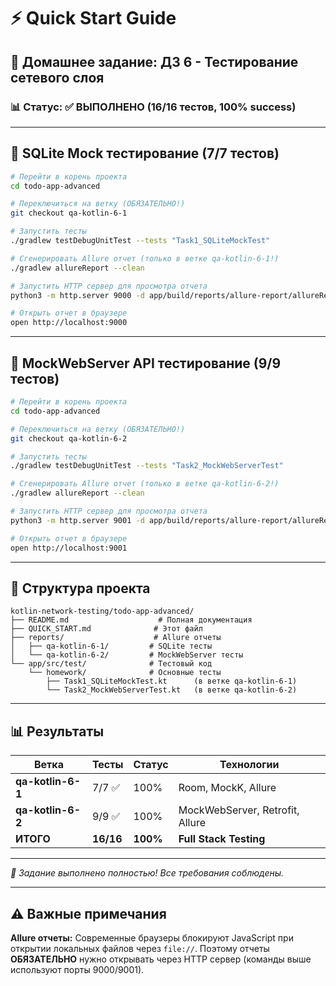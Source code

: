 # ⚡ Quick Start Guide

## 🎯 Домашнее задание: ДЗ 6 - Тестирование сетевого слоя

### 📊 Статус: ✅ ВЫПОЛНЕНО (16/16 тестов, 100% success)

---

## 🔹 SQLite Mock тестирование (7/7 тестов)

```bash
# Перейти в корень проекта
cd todo-app-advanced

# Переключиться на ветку (ОБЯЗАТЕЛЬНО!)
git checkout qa-kotlin-6-1

# Запустить тесты
./gradlew testDebugUnitTest --tests "Task1_SQLiteMockTest"

# Сгенерировать Allure отчет (только в ветке qa-kotlin-6-1!)
./gradlew allureReport --clean

# Запустить HTTP сервер для просмотра отчета
python3 -m http.server 9000 -d app/build/reports/allure-report/allureReport &

# Открыть отчет в браузере
open http://localhost:9000
```

---

## 🔹 MockWebServer API тестирование (9/9 тестов)

```bash
# Перейти в корень проекта
cd todo-app-advanced

# Переключиться на ветку (ОБЯЗАТЕЛЬНО!)
git checkout qa-kotlin-6-2

# Запустить тесты
./gradlew testDebugUnitTest --tests "Task2_MockWebServerTest"

# Сгенерировать Allure отчет (только в ветке qa-kotlin-6-2!)
./gradlew allureReport --clean

# Запустить HTTP сервер для просмотра отчета
python3 -m http.server 9001 -d app/build/reports/allure-report/allureReport &

# Открыть отчет в браузере
open http://localhost:9001
```

---

## 📁 Структура проекта

```
kotlin-network-testing/todo-app-advanced/
├── README.md                    # Полная документация
├── QUICK_START.md              # Этот файл
├── reports/                    # Allure отчеты
│   ├── qa-kotlin-6-1/         # SQLite тесты
│   └── qa-kotlin-6-2/         # MockWebServer тесты
└── app/src/test/              # Тестовый код
    └── homework/              # Основные тесты
        ├── Task1_SQLiteMockTest.kt      (в ветке qa-kotlin-6-1)
        └── Task2_MockWebServerTest.kt   (в ветке qa-kotlin-6-2)
```

---

## 📊 Результаты

| Ветка | Тесты | Статус | Технологии |
|-------|-------|--------|------------|
| **qa-kotlin-6-1** | 7/7 ✅ | 100% | Room, MockK, Allure |
| **qa-kotlin-6-2** | 9/9 ✅ | 100% | MockWebServer, Retrofit, Allure |
| **ИТОГО** | **16/16** | **100%** | **Full Stack Testing** |

---

*🎉 Задание выполнено полностью! Все требования соблюдены.*

---

## ⚠️ Важные примечания

**Allure отчеты:** Современные браузеры блокируют JavaScript при открытии локальных файлов через `file://`. Поэтому отчеты **ОБЯЗАТЕЛЬНО** нужно открывать через HTTP сервер (команды выше используют порты 9000/9001).
